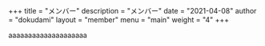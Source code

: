 +++
title = "メンバー"
description = "メンバー"
date = "2021-04-08"
author = "dokudami"
layout = "member"
menu = "main"
weight = "4"
+++


aaaaaaaaaaaaaaaaaaaa